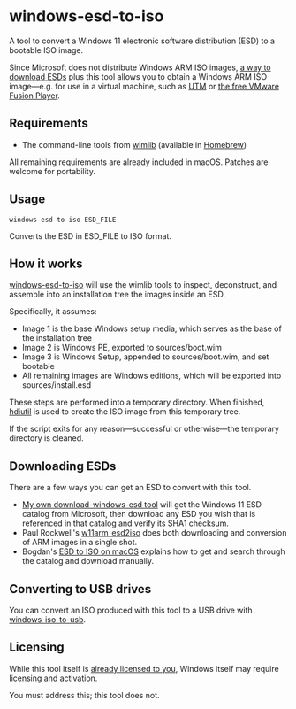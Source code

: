 # windows-esd-to-iso

A tool to convert a Windows 11 electronic software distribution (ESD) to a bootable ISO image.

Since Microsoft does not distribute Windows ARM ISO images, [a way to download ESDs](#downloading-esds) plus this tool allows you to obtain a Windows ARM ISO image—e.g. for use in a virtual machine, such as [UTM](https://getutm.app) or [the free VMware Fusion Player](https://www.vmware.com/go/getfusionplayer).

## Requirements

- The command-line tools from [wimlib](https://wimlib.net) (available in [Homebrew](https://brew.sh))

All remaining requirements are already included in macOS. Patches are welcome for portability.

## Usage

```
windows-esd-to-iso ESD_FILE
```

Converts the ESD in ESD_FILE to ISO format.

## How it works

[windows-esd-to-iso](./windows-esd-to-iso) will use the wimlib tools to inspect, deconstruct, and assemble into an installation tree the images inside an ESD.

Specifically, it assumes:

- Image 1 is the base Windows setup media, which serves as the base of the installation tree
- Image 2 is Windows PE, exported to sources/boot.wim
- Image 3 is Windows Setup, appended to sources/boot.wim, and set bootable
- All remaining images are Windows editions, which will be exported into sources/install.esd

These steps are performed into a temporary directory. When finished, [hdiutil](https://ss64.com/osx/hdiutil.html) is used to create the ISO image from this temporary tree.

If the script exits for any reason—successful or otherwise—the temporary directory is cleaned.

## Downloading ESDs

There are a few ways you can get an ESD to convert with this tool.

- [My own download-windows-esd tool](https://github.com/mattieb/download-windows-esd) will get the Windows 11 ESD catalog from Microsoft, then download any ESD you wish that is referenced in that catalog and verify its SHA1 checksum.
- Paul Rockwell's [w11arm_esd2iso](https://communities.vmware.com/t5/VMware-Fusion-Documents/w11arm-esd2iso-a-utility-to-create-Windows-11-ARM-ISOs-from/ta-p/2957381) does both downloading and conversion of ARM images in a single shot.
- Bogdan's [ESD to ISO on macOS](https://gist.github.com/b0gdanw/e36ea84828dbd19e03eff6158f1fc77c) explains how to get and search through the catalog and download manually.

## Converting to USB drives

You can convert an ISO produced with this tool to a USB drive with [windows-iso-to-usb](https://github.com/mattieb/windows-iso-to-usb).

## Licensing

While this tool itself is [already licensed to you](./LICENSE.md), Windows itself may require licensing and activation.

You must address this; this tool does not.

